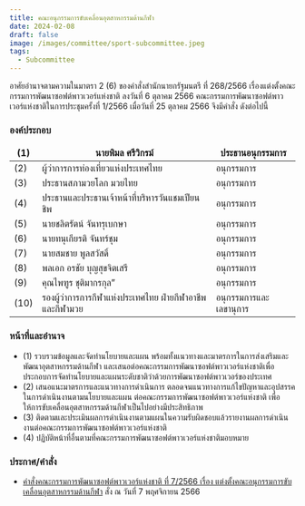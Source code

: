 ```yaml
---
title: คณะอนุกรรมการขับเคลื่อนอุตสาหกรรมด้านกีฬา
date: 2024-02-08
draft: false
image: /images/committee/sport-subcommittee.jpeg
tags:
  - Subcommittee
---
```


<style>
  td, th { border: none!important; }
</style>

อาศัยอำนาจตามความในมาตรา 2 (6) ของคำสั่งสำนักนายกรัฐมนตรี ที่ 268/2566 เรื่องแต่งตั้งคณะกรรมการพัฒนาซอฟต์พาวเวอร์แห่งชาติ ลงวันที่ 6 ตุลาคม 2566 คณะกรรมการพัฒนาซอฟต์พาวเวอร์แห่งชาติในการประชุมครั้งที่ 1/2566 เมื่อวันที่ 25 ตุลาคม 2566 จึงมีคำสั่ง ดังต่อไปนี้

### องค์ประกอบ

| (1) | นายพิมล ศรีวิกรม์ | ประธานอนุกรรมการ |
| --- | --- | --- |
| (2) | ผู้ว่าการการท่องเที่ยวแห่งประเทศไทย | อนุกรรมการ |
| (3) | ประธานสภามวยโลก มวยไทย | อนุกรรมการ |
| (4) | ประธานและประธานเจ้าหน้าที่บริหารวันแชมเปียนชิพ | อนุกรรมการ |
| (5) | นายชลิตรัตน์ จันทรุเบกษา | อนุกรรมการ |
| (6) | นายทนุเกียรติ จันทร์ชุม | อนุกรรมการ |
| (7) | นายสมชาย พูลสวัสดิ์ | อนุกรรมการ |
| (8) | พลเอก อรชัย บุญสุขจิตเสรี | อนุกรรมการ |
| (9) | คุณไพฑูร ชุติมากรกุล” | อนุกรรมการ |
| (10) | รองผู้ว่าการการกีฬาแห่งประเทศไทย ฝ่ายกีฬาอาชีพและกีฬามวย | อนุกรรมการและเลขานุการ |

### หน้าที่และอำนาจ

* (1) รวบรวมข้อมูลและจัดทำนโยบายและแผน พร้อมทั้งแนวทางและมาตรการในการส่งเสริมและพัฒนาอุตสาหกรรมด้านกีฬา และเสนอต่อคณะกรรมการพัฒนาซอฟต์พาวเวอร์แห่งชาติเพื่อประกอบการจัดทำนโยบายและแผนระดับชาติว่าด้วยการพัฒนาซอฟต์พาวเวอร์ของประเทศ
* (2) เสนอแนะมาตรการและแนวทางการดำเนินการ ตลอดจนแนวทางการแก้ไขปัญหาและอุปสรรคในการดำเนินงานตามนโยบายและแผน ต่อคณะกรรมการพัฒนาซอฟต์พาวเวอร์แห่งชาติ เพื่อให้การขับเคลื่อนอุตสาหกรรมด้านกีฬาเป็นไปอย่างมีประสิทธิภาพ
* (3) ติดตามและประเมินผลการดำเนินงานตามแผนในความรับผิดชอบแล้วรายงานผลการดำเนินงานต่อคณะกรรมการพัฒนาซอฟต์พาวเวอร์แห่งชาติ
* (4) ปฏิบัติหน้าที่อื่นตามที่คณะกรรมการพัฒนาซอฟต์พาวเวอร์แห่งชาติมอบหมาย

### ประกาศ/คำสั่ง

* [คำสั่งคณะกรรมการพัฒนาซอฟต์พาวเวอร์แห่งชาติ ที่ 7/2566 เรื่อง แต่งตั้งคณะอนุกรรมการขับเคลื่อนอุตสาหกรรมด้านกีฬา](</files/คำสั่งแต่งตั้งที่ 7-2566  คณะอนุฯ กีฬา.pdf>) สั่ง ณ วันที่ 7 พฤศจิกายน 2566

